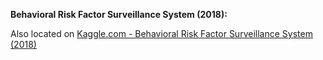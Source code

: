 **Behavioral Risk Factor Surveillance System (2018):** 

Also located on [Kaggle.com - Behavioral Risk Factor Surveillance System (2018)](https://www.kaggle.com/datasets/rosaaestrada/behavioral-risk-factor-surveillance-system)
